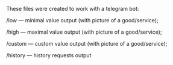 These files were created to work with a telegram bot:

/low — minimal value output (with picture of a good/service);

/high — maximal value output (with picture of a good/service);

/custom — custom value output (with picture of a good/service);

/history — history requests output
